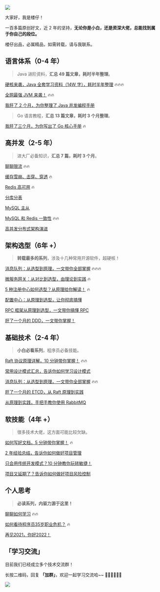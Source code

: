![](https://files.mdnice.com/user/13837/420eeba6-5d64-4d64-88e8-48d995a33647.png)

大家好，我是楼仔！

一百多篇原创好文，近 2 年的坚持，**无论你是小白，还是资深大佬，总能找到属于你自己的段位。**

楼仔出品，必属精品，如需转载，请与我联系。

## 语言体系（0-4 年）
> Java 进阶资料，**汇总 49 篇文章，耗时半年整理**。

[硬核来袭，Java 全套学习资料（14W 字），耗时半年整理](https://mp.weixin.qq.com/s?__biz=Mzg3OTU5NzQ1Mw==&mid=2247486095&idx=1&sn=6a9bc64371add8c48ab1a8d6265ee4cf&chksm=cf03486df874c17b61687cbbe236831fb6fe73e9aef6b7818f9cb20b07e3d39ac21f55a0b2e7&token=1333208047&lang=zh_CN#rd) 🔥🔥🔥

[全网最强 JVM 来袭！](https://mp.weixin.qq.com/s?__biz=Mzg3OTU5NzQ1Mw==&mid=2247488282&idx=1&sn=a5247ff61e8379790b509e49b24199f2&chksm=cf0351f8f874d8ee21f2f6d7f8d4e3e96915cc028adf27caf6ff0be1747b11168e07e434b2e3&token=950555629&lang=zh_CN#rd) 🔥🔥

[我肝了 2 个月，为你整理了 Java 并发编程手册](https://mp.weixin.qq.com/s/BWRUFg28SINxrSK_kcPxxg)

> Go 语言教程，**汇总 13 篇文章，耗时 3 个月整理**。

[我肝了三个月，为你写出了 Go 核心手册](https://mp.weixin.qq.com/s?__biz=Mzg3OTU5NzQ1Mw==&mid=2247485840&idx=1&sn=d065d2e91b182cf566faf05f64ad728c&chksm=cf034b72f874c26411b97930b1d5d56117368cfc6061fed991fbc28c7cb9d2cf7a52e04c7de2&token=1333208047&lang=zh_CN#rd) 🔥

## 高并发（2-5 年）
> 进大厂必备知识，**汇总 7 篇，耗时 3 个月**。

[聊聊限流](https://mp.weixin.qq.com/s?__biz=Mzg3OTU5NzQ1Mw==&mid=2247487439&idx=1&sn=87beaedb8a8024615f0674c1cf88ca02&chksm=cf034d2df874c43bc2a928e856ebd7dc3f17742e425bb192e3e410f4c15ee4ab195f13e8c706#rd) 🔥🔥

[缓存雪崩、击穿、穿透](https://mp.weixin.qq.com/s?__biz=Mzg3OTU5NzQ1Mw==&mid=2247487819&idx=1&sn=050954a62d6f6bec57c931ef2170f9f4&chksm=cf0353a9f874dabfeea08d22e5beee017f7efe024bdf3d0cbcfd104926c52e4537075af08c02#rd) 🔥

[Redis 高可用](https://mp.weixin.qq.com/s?__biz=Mzg3OTU5NzQ1Mw==&mid=2247488519&idx=1&sn=c082f8f8a5442e622f5c82af63994359&chksm=cf0356e5f874dff3ba81f06e4387d76a5ebbdd1ca0799a2699832aa15c29258abf3abed9fee5&token=950555629&lang=zh_CN#rd) 🔥

[分库分表](https://mp.weixin.qq.com/s?__biz=Mzg3OTU5NzQ1Mw==&mid=2247488080&idx=1&sn=35a14120bdacace4b06b6f83537a1b63&chksm=cf0350b2f874d9a40a72d06ab7ad6e8c5305f18cd2d4ed2dcce7031668cc1e0c0b77303c0d6c&token=950555629&lang=zh_CN#rd)

[MySQL 主从](https://mp.weixin.qq.com/s?__biz=Mzg3OTU5NzQ1Mw==&mid=2247488080&idx=2&sn=6eb4a0acbb388a22ce75bba982d9e206&chksm=cf0350b2f874d9a440204d399ff418bd2fee2d9740d6be48f15e37eee3f1e2154fcc3eb33b7e&token=950555629&lang=zh_CN#rd)

[MySQL 和 Redis 一致性](https://mp.weixin.qq.com/s?__biz=Mzg3OTU5NzQ1Mw==&mid=2247487489&idx=1&sn=67a85678dd14699ae29c7f5ab87fbfb0&chksm=cf0352e3f874dbf5f27cb548ff7bcb725ea23ae8792e965f90a9a304d016c7bab4747da60dbf#rd) 🔥🔥

[高并发分布式架构演进](https://mp.weixin.qq.com/s?__biz=Mzg3OTU5NzQ1Mw==&mid=2247487292&idx=1&sn=b3f5f5eafd190d3aa79d729e687054e2&chksm=cf034ddef874c4c8409e1036bd1aa008b24b97611ba624aceae7dea8d415cca9ce2e0b097b1f#rd)


## 架构选型（6年 +）
> **转载最多的系列**，涉及十几种常用开源软件，超硬核！

[消息队列：从选型到原理，一文带你全部掌握](https://mp.weixin.qq.com/s?__biz=Mzg3OTU5NzQ1Mw==&mid=2247487669&idx=1&sn=7225d0d5613e33a1b1daf18083d04ca1&chksm=cf035257f874db411cb301382934d73bb1e4b8fc2f584335d65535e9c173f7e5e7e1d6b5286b&token=1760780777&lang=zh_CN#rd) 🔥🔥🔥

[微服务网关：从对比到选型，由理论到实践](https://mp.weixin.qq.com/s?__biz=Mzg3OTU5NzQ1Mw==&mid=2247486746&idx=1&sn=90bc94797d539b5724b55c9dda075de3&chksm=cf034ff8f874c6ee8d03b915a164e1755103f13270d95e8c32b3e325b990bccdd397929a9faf#rd) 🔥

[5 种注册中心如何选型？从原理给你解读！](https://mp.weixin.qq.com/s?__biz=Mzg3OTU5NzQ1Mw==&mid=2247486918&idx=1&sn=5651cd0b4b9c8e68bcfa55c00c0950d6&chksm=cf034f24f874c632511684057337a744c54702543ec3690aa06dbf4bbaf980b2828f52276c9b#rd) 🔥

[配置中心：从原理到选型，让你彻底搞懂](https://mp.weixin.qq.com/s/1D-X6MyMxZriX7NkYWS5zA) 

[RPC 框架从原理到选型，一文带你搞懂 RPC](https://mp.weixin.qq.com/s/ll4nUVB28KpyTMS93xAckQ) 

[肝了一个月的 DDD，一文带你掌握！](https://mp.weixin.qq.com/s?__biz=Mzg3OTU5NzQ1Mw==&mid=2247487929&idx=1&sn=e33ca9ee496ef4ecb159a719223259a7&chksm=cf03535bf874da4d72568c2e6235be9084bcd71227f33d588f1019e4a1a4f10e482d44e7bbb1&token=950555629&lang=zh_CN#rd) 


## 基础技术（2-4 年）
> **小白必看系列**，程序员必备技能。

[Raft 协议原理详解，10 分钟带你掌握！](https://mp.weixin.qq.com/s?__biz=Mzg3OTU5NzQ1Mw==&mid=2247487178&idx=1&sn=f2dee0ed272ef6902aede55b2b5baa02&chksm=cf034c28f874c53e8c7d5ca2cf1a8cc918d2d9f5dc6bf19e06e35222bdb3035fa377e6f003bb&token=1760780777&lang=zh_CN#rd) 🔥🔥

[常用设计模式汇总，告诉你如何学习设计模式](https://mp.weixin.qq.com/s?__biz=Mzg3OTU5NzQ1Mw==&mid=2247486053&idx=1&sn=717cbc791ae7a40a41286352f562a86f&chksm=cf034887f874c1911efdcad1895b4ce51fb180f5878fb3ab020162c316ba461f69e80d00534e&token=1333208047&lang=zh_CN#rd)

[消息队列：从选型到原理，一文带你全部掌握](https://mp.weixin.qq.com/s?__biz=Mzg3OTU5NzQ1Mw==&mid=2247485959&idx=1&sn=7bd52a53ec37face8984ba6bf52744c9&chksm=cf0348e5f874c1f3ee0d4f8eab4997d35e46b91fb0106b331a208409fd308aa15f8f3ef6b0d4&token=950555629&lang=zh_CN#rd) 🔥🔥

[肝了一个月的 ETCD，从 Raft 原理到实践](https://mp.weixin.qq.com/s?__biz=Mzg3OTU5NzQ1Mw==&mid=2247485759&idx=1&sn=41957e94a2c69426befafd373fbddcc5&chksm=cf034bddf874c2cb52a7aafea5cd194e70308c7d4ad74183db8a36d3747122be1c7a31b84ee3&token=1333208047&lang=zh_CN#rd) 

[从原理到实践，手把手教你使用 RabbitMQ](https://mp.weixin.qq.com/s/adse6qpIiK0RE-Ebo-z5_Q)

## 软技能（4年 +）
> 很多技术大佬，这方面可能比较欠缺。

[如何写好文档，5 分钟带你掌握！](https://mp.weixin.qq.com/s?__biz=Mzg3OTU5NzQ1Mw==&mid=2247487346&idx=1&sn=3c1ac02a06f33c4c8cbe8910a5df0497&chksm=cf034d90f874c486251088e51ac159d34ac16fe84d73258dd9606edcaa0f14c664c676577d5f&token=1760780777&lang=zh_CN#rd) 🔥

[2 年经验总结，告诉你如何做好项目管理](https://mp.weixin.qq.com/s?__biz=Mzg3OTU5NzQ1Mw==&mid=2247486333&idx=1&sn=2cb1e47ea18c69c19f777b112edd8373&chksm=cf03499ff874c0891c1080db241a8cec1a3e30db48e522d93be684a94d1705b9ac7b3b308b1b&token=1333208047&lang=zh_CN#rd) 

[只会用传统开发模式？10 分钟教你玩转敏捷！](https://mp.weixin.qq.com/s?__biz=Mzg3OTU5NzQ1Mw==&mid=2247487115&idx=1&sn=0bc2986b5e31dd25f9f9aaba97090c67&chksm=cf034c69f874c57fc85e2b90b0a60c93338011b119331977dd3291d3e3d943f8b8abe8e42bca&token=851464442&lang=zh_CN#rd)

[项目又延期了？告诉你如何做好项目风险控制](https://mp.weixin.qq.com/s?__biz=Mzg3OTU5NzQ1Mw==&mid=2247486720&idx=1&sn=a333c8004e119cc2302d11133ea940b3&chksm=cf034fe2f874c6f4bc6959903970c709cb0bd3e806a740130d2b0f931756a8675e539b961de0&scene=178&cur_album_id=2220718105406865410#rd)

## 个人思考
> **必读系列，内驱力源于这里！**

[聊聊如何学习](https://mp.weixin.qq.com/s?__biz=Mzg3OTU5NzQ1Mw==&mid=2247487579&idx=1&sn=3a80950dd00734c820dcad0e52aa1ab6&chksm=cf0352b9f874dbaf786fff016dd465a4179c5f064b9f41dfb2fb98e6e1ba09f123d942767e20&token=1760780777&lang=zh_CN#rd) 🔥🔥

[如何看待程序员35岁职业危机？](https://mp.weixin.qq.com/s?__biz=Mzg3OTU5NzQ1Mw==&mid=2247486122&idx=1&sn=d5d28e0035ca144347027135187fbd11&chksm=cf034848f874c15ea26fb210fdefbef2491f9eed10694f7def52eb8013cfd91762ebe07f0e30&scene=178&cur_album_id=1886359370259611652#rd) 🔥

[再见2021，你好2022！](https://mp.weixin.qq.com/s?__biz=Mzg3OTU5NzQ1Mw==&mid=2247486121&idx=1&sn=229e7d71ec29980394189589642c10d7&chksm=cf03484bf874c15d4491fc200abd420977a2125a1a114ca71ad243835fd6e2c03d17426fe0ea&token=1760780777&lang=zh_CN#rd)

## 「学习交流」

目前我们已经成立多个技术交流群！ 

长按二维码，回复 **「加群」**，欢迎一起学习交流哈~~ 👏🏻👏🏻👏🏻

![](https://files.mdnice.com/user/13837/a14dda8d-513c-4581-b0d5-5542b0622d22.png)
